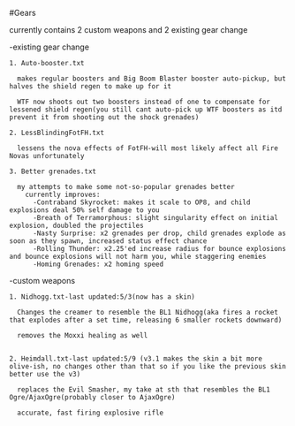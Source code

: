 #Gears

currently contains 2 custom weapons and 2 existing gear change

-existing gear change

	1. Auto-booster.txt
  
	  makes regular boosters and Big Boom Blaster booster auto-pickup, but halves the shield regen to make up for it
  
	  WTF now shoots out two boosters instead of one to compensate for lessened shield regen(you still cant auto-pick up WTF boosters as itd prevent it from shooting out the shock grenades)
	  
	2. LessBlindingFotFH.txt
	
	  lessens the nova effects of FotFH-will most likely affect all Fire Novas unfortunately 
    
    3. Better grenades.txt
  
      my attempts to make some not-so-popular grenades better
        currently improves:
          -Contraband Skyrocket: makes it scale to OP8, and child explosions deal 50% self damage to you
          -Breath of Terramorphous: slight singularity effect on initial explosion, doubled the projectiles
          -Nasty Surprise: x2 grenades per drop, child grenades explode as soon as they spawn, increased status effect chance
          -Rolling Thunder: x2.25'ed increase radius for bounce explosions and bounce explosions will not harm you, while staggering enemies
          -Homing Grenades: x2 homing speed
    

    


-custom weapons

	1. Nidhogg.txt-last updated:5/3(now has a skin)
  
	  Changes the creamer to resemble the BL1 Nidhogg(aka fires a rocket that explodes after a set time, releasing 6 smaller rockets downward)
  
      removes the Moxxi healing as well
      
 
	2. Heimdall.txt-last updated:5/9 (v3.1 makes the skin a bit more olive-ish, no changes other than that so if you like the previous skin better use the v3)
	
      replaces the Evil Smasher, my take at sth that resembles the BL1 Ogre/AjaxOgre(probably closer to AjaxOgre)
	
      accurate, fast firing explosive rifle
	

